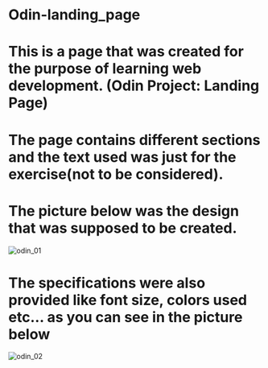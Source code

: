# Odin-landing_page
# This is a page that was created for the purpose of learning web development. (Odin Project: Landing Page)
# The page contains different sections and the text used was just for the exercise(not to be considered).
# The picture below was the design that was supposed to be created.
![odin_01](https://github.com/uwi50/odin-landing_page/assets/78470739/78d7668f-209d-495f-bca9-22e3b464e43d)
# The specifications were also provided like font size, colors used etc... as you can see in the picture below
![odin_02](https://github.com/uwi50/odin-landing_page/assets/78470739/7c4b7b38-557a-4914-9759-ad79ddf68cd1)
